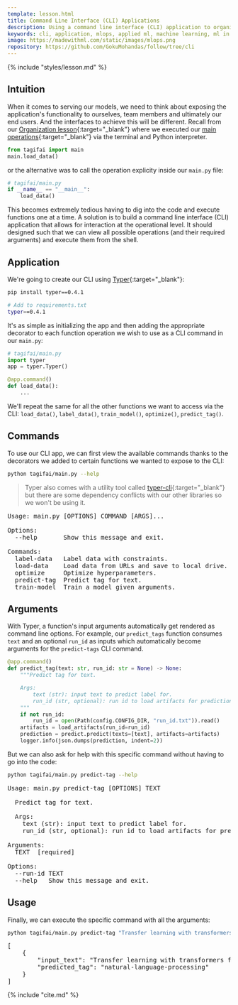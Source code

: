 ```yaml
---
template: lesson.html
title: Command Line Interface (CLI) Applications
description: Using a command line interface (CLI) application to organize our application's processes.
keywords: cli, application, mlops, applied ml, machine learning, ml in production, machine learning in production, applied machine learning
image: https://madewithml.com/static/images/mlops.png
repository: https://github.com/GokuMohandas/follow/tree/cli
---
```


{% include "styles/lesson.md" %}

## Intuition

When it comes to serving our models, we need to think about exposing the application's functionality to ourselves, team members and ultimately our end users. And the interfaces to achieve this will be different. Recall from our [Organization lesson](organization.md){:target="_blank"} where we executed our [main operations](organization.md#operations){:target="_blank"} via the terminal and Python interpreter.

```python
from tagifai import main
main.load_data()
```

or the alternative was to call the operation explicity inside our `main.py` file:

```python
# tagifai/main.py
if __name__ == "__main__":
    load_data()
```

This becomes extremely tedious having to dig into the code and execute functions one at a time. A solution is to build a command line interface (CLI) application that allows for interaction at the operational level. It should designed such that we can view all possible operations (and their required arguments) and execute them from the shell.

## Application

We're going to create our CLI using [Typer](https://typer.tiangolo.com/){:target="_blank"}:

```bash
pip install typer==0.4.1
```

```bash
# Add to requirements.txt
typer==0.4.1
```

It's as simple as initializing the app and then adding the appropriate decorator to each function operation we wish to use as a CLI command in our `main.py`:

```python linenums="1"
# tagifai/main.py
import typer
app = typer.Typer()
```

```python linenums="1" hl_lines="1"
@app.command()
def load_data():
    ...
```

We'll repeat the same for all the other functions we want to access via the CLI: `load_data()`, `label_data()`, `train_model()`, `optimize()`, `predict_tag()`.

## Commands

To use our CLI app, we can first view the available commands thanks to the decorators we added to certain functions we wanted to expose to the CLI:

```bash
python tagifai/main.py --help
```

> Typer also comes with a utility tool called [typer-cli](https://typer.tiangolo.com/typer-cli/){:target="_blank"} but there are some dependency conflicts with our other libraries so we won't be using it.

<pre class="output">
Usage: main.py [OPTIONS] COMMAND [ARGS]...

Options:
  --help       Show this message and exit.

Commands:
  label-data   Label data with constraints.
  load-data    Load data from URLs and save to local drive.
  optimize     Optimize hyperparameters.
  predict-tag  Predict tag for text.
  train-model  Train a model given arguments.
</pre>

## Arguments

With Typer, a function's input arguments automatically get rendered as command line options. For example, our `predict_tags` function consumes `text` and an optional `run_id` as inputs which automatically become arguments for the `predict-tags` CLI command.

```python linenums="1"
@app.command()
def predict_tag(text: str, run_id: str = None) -> None:
    """Predict tag for text.

    Args:
        text (str): input text to predict label for.
        run_id (str, optional): run id to load artifacts for prediction. Defaults to None.
    """
    if not run_id:
        run_id = open(Path(config.CONFIG_DIR, "run_id.txt")).read()
    artifacts = load_artifacts(run_id=run_id)
    prediction = predict.predict(texts=[text], artifacts=artifacts)
    logger.info(json.dumps(prediction, indent=2))
```

But we can also ask for help with this specific command without having to go into the code:

```bash
python tagifai/main.py predict-tag --help
```

<pre class="output">
Usage: main.py predict-tag [OPTIONS] TEXT

  Predict tag for text.

  Args:
    text (str): input text to predict label for.
    run_id (str, optional): run id to load artifacts for prediction. Defaults to None.

Arguments:
  TEXT  [required]

Options:
  --run-id TEXT
  --help   Show this message and exit.
</pre>

## Usage

Finally, we can execute the specific command with all the arguments:

```bash
python tagifai/main.py predict-tag "Transfer learning with transformers for text classification."
```

<pre class="output">
[
    {
        "input_text": "Transfer learning with transformers for text classification.",
        "predicted_tag": "natural-language-processing"
    }
]
</pre>

<!-- Citation -->
{% include "cite.md" %}